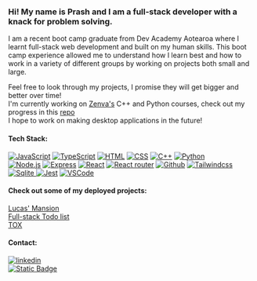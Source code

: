 ### Hi! My name is Prash and I am a full-stack developer with a knack for problem solving. 

I am a recent boot camp graduate from Dev Academy Aotearoa where I learnt full-stack web development and built on my human skills. This boot camp experience allowed me to understand how I learn best and how to work in a variety of different groups by working on projects both small and large.

Feel free to look through my projects, I promise they will get bigger and better over time! <br/>
I'm currently working on [Zenva's](https://academy.zenva.com/) C++ and Python courses, check out my progress in this [repo](https://github.com/SpcyToast/Zenva) <br/>
I hope to work on making desktop applications in the future!

#### Tech Stack: <br/>
[![JavaScript](https://img.shields.io/badge/JavaScript-black?logo=javascript)](https://developer.mozilla.org/en-US/docs/Web/JavaScript)
[![TypeScript](https://img.shields.io/badge/TypeScript-black?logo=typescript)](https://www.typescriptlang.org/)
[![HTML](	https://img.shields.io/badge/HTML5-black?logo=html5)](https://www.w3schools.com/html/)
[![CSS](https://img.shields.io/badge/CSS-black?logo=css3)](https://developer.mozilla.org/en-US/docs/Web/CSS)
[![C++](https://img.shields.io/badge/-C%2B%2B-black?logo=c%2B%2B)](https://cplusplus.com/)
[![Python](https://img.shields.io/badge/-Python-black?logo=python)](https://www.python.org/) <br/>
[![Node.js](https://img.shields.io/badge/Node.js-black?logo=node.js)](https://nodejs.org/)
[![Express](https://img.shields.io/badge/Express-black?logo=express)](https://expressjs.com/)
[![React](https://img.shields.io/badge/-ReactJs-black?logo=react)](https://react.dev/)
[![React router](https://img.shields.io/badge/-React%20Router-black?logo=react-router)](https://reactrouter.com/en/main)
[![Github](https://img.shields.io/badge/GitHub-black?logo=GitHub)](https://github.com/)
[![Tailwindcss](https://img.shields.io/badge/Tailwind-black?logo=tailwindcss)](https://tailwindcss.com/)
[![Sqlite](https://img.shields.io/badge/SQLite-black?logo=sqlite) ](https://www.sqlite.org/)
[![Jest](https://img.shields.io/badge/Jest-black?logo=Jest)](https://jestjs.io/)
[![VSCode](https://img.shields.io/badge/Vscode-black?logo=visualstudiocode)](https://code.visualstudio.com/)

#### Check out some of my deployed projects: <br/>
[Lucas' Mansion](https://lucas-mansion.pushed.nz/) <br/>
[Full-stack Todo list](https://prash-harakeke-24-todo-list.devacademy.nz/)<br/>
[TOX](https://tox.devacademy.nz/) 

<!--[![Zenva](https://img.shields.io/badge/-zenva-white.svg?logo=data:image/webp;base64,UklGRuQAAABXRUJQVlA4TNgAAAAv/8F/EG9gpm0bS73Kn0XhjMJImWnbxneh9CvpIRwAM23bmE/PltGwjaeBtG0qYXNQCXdw7l/UAzR9FIEYBML7bHZ8x+7BwVEkSY4zZ3+WwUExOsNEIUqiIAqiYGl1zM3qWRH9nwCTP5Lf3OM//If/ENddbsn/lOM//If/CNK4hh/eNISP//Af/iNw4+pet63q8E5QV5p3/If/8B+CGuS3q7r4e2o7e/yH//AfYlnlumP1noc3hF/iP/yH/wjcGn4eXvriP/yH/xCRqX+v5G/MOf7Df/iPcQE=)](https://github.com/SpcyToast/Zenva)-->

#### Contact: 
[![linkedin](https://img.shields.io/badge/LinkedIn-0077B5?logo=linkedin&logoColor=white)](https://www.linkedin.com/in/prashniel/) <br />
[![Static Badge](https://img.shields.io/badge/-Email-black?logo=gmail)](mailto:prashniel@gmail.com)
